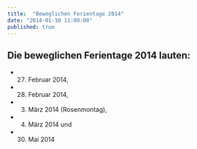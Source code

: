 ```yaml
---
title:  "Beweglichen Ferientage 2014"
date: "2014-01-10 11:00:00"
published: true
---
```


## Die beweglichen Ferientage 2014 lauten:

- 27. Februar 2014, 
- 28. Februar 2014, 
- 03. März 2014 (Rosenmontag), 
- 04. März 2014 und 
- 30. Mai 2014
